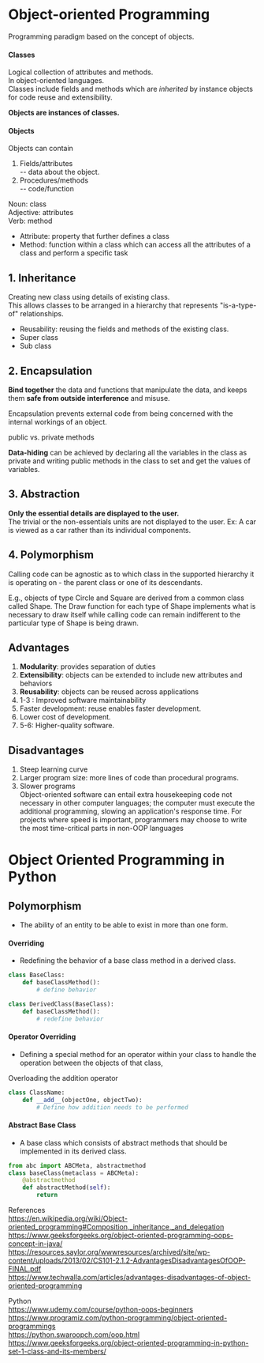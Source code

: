# Object-oriented Programming  

Programming paradigm based on the concept of objects.  

#### Classes

Logical collection of attributes and methods.  
In object-oriented languages.  
Classes include fields and methods which are *inherited* by instance objects for code reuse and extensibility.  

**Objects are instances of classes.**  

#### Objects  

Objects can contain  
1. Fields/attributes  
-- data about the object.  
2. Procedures/methods  
-- code/function  

Noun: class  
Adjective: attributes  
Verb: method  

- Attribute: property that further defines a class  
- Method: function within a class which can access all the attributes of a class and perform a specific task  


## 1. Inheritance

Creating new class using details of existing class.  
This allows classes to be arranged in a hierarchy that represents "is-a-type-of" relationships.  

- Reusability: reusing the fields and methods of the existing class.  
- Super class  
- Sub class  


## 2. Encapsulation  

**Bind together** the data and functions that manipulate the data, and keeps them **safe from outside interference** and misuse.  

Encapsulation prevents external code from being concerned with the internal workings of an object.  

public vs. private methods  

**Data-hiding** can be achieved by declaring all the variables in the class as private and writing public methods in the class to set and get the values of variables.  


## 3. Abstraction  

**Only the essential details are displayed to the user.**  
The trivial or the non-essentials units are not displayed to the user. Ex: A car is viewed as a car rather than its individual components.  

## 4. Polymorphism  

Calling code can be agnostic as to which class in the supported hierarchy it is operating on - the parent class or one of its descendants.  

E.g., objects of type Circle and Square are derived from a common class called Shape. The Draw function for each type of Shape implements what is necessary to draw itself while calling code can remain indifferent to the particular type of Shape is being drawn.  


## Advantages  

1. **Modularity**: provides separation of duties  
2. **Extensibility**: objects can be extended to include new attributes and behaviors  
3. **Reusability**: objects can be reused across applications  
4. 1-3 : Improved software maintainability  
5. Faster development: reuse enables faster development.  
6. Lower cost of development.  
7. 5-6: Higher-quality software.  

## Disadvantages  

1. Steep learning curve  
2.  Larger program size: more lines of code than procedural programs.  
3. Slower programs  
Object-oriented software can entail extra housekeeping code not necessary in other computer languages; the computer must execute the additional programming, slowing an application's response time. For projects where speed is important, programmers may choose to write the most time-critical parts in non-OOP languages  


# Object Oriented Programming in Python  

## Polymorphism  
- The ability of an entity to be able to exist in more than one form.  

#### Overriding  
- Redefining the behavior of a base class method in a derived class.  

```python
class BaseClass:
	def baseClassMethod():
		# define behavior

class DerivedClass(BaseClass):
	def baseClassMethod():
		# redefine behavior
```

#### Operator Overriding  
- Defining a special method for an operator within your class to handle the operation between the objects of that class,  

Overloading the addition operator  
```python
class ClassName:
	def __add__(objectOne, objectTwo):
		# Define how addition needs to be performed
```

#### Abstract Base Class  
- A base class which consists of abstract methods that should be implemented in its derived class.  

```python
from abc import ABCMeta, abstractmethod
class baseClass(metaclass = ABCMeta):
	@abstractmethod
	def abstractMethod(self):
		return
```


References  
https://en.wikipedia.org/wiki/Object-oriented_programming#Composition,_inheritance,_and_delegation  
https://www.geeksforgeeks.org/object-oriented-programming-oops-concept-in-java/  
https://resources.saylor.org/wwwresources/archived/site/wp-content/uploads/2013/02/CS101-2.1.2-AdvantagesDisadvantagesOfOOP-FINAL.pdf  
https://www.techwalla.com/articles/advantages-disadvantages-of-object-oriented-programming  

Python  
https://www.udemy.com/course/python-oops-beginners  
https://www.programiz.com/python-programming/object-oriented-programmings  
https://python.swaroopch.com/oop.html  
https://www.geeksforgeeks.org/object-oriented-programming-in-python-set-1-class-and-its-members/  

